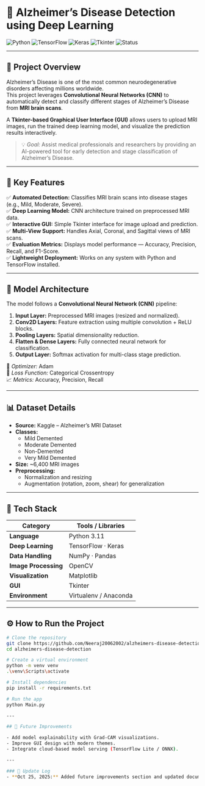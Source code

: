 # 🧠 Alzheimer’s Disease Detection using Deep Learning

![Python](https://img.shields.io/badge/Python-3.11-blue?logo=python)
![TensorFlow](https://img.shields.io/badge/TensorFlow-2.x-orange?logo=tensorflow)
![Keras](https://img.shields.io/badge/Keras-Deep%20Learning-red?logo=keras)
![Tkinter](https://img.shields.io/badge/GUI-Tkinter-green)
![Status](https://img.shields.io/badge/Project-Active-success)

---

## 🧩 Project Overview

Alzheimer’s Disease is one of the most common neurodegenerative disorders affecting millions worldwide.  
This project leverages **Convolutional Neural Networks (CNN)** to automatically detect and classify different stages of Alzheimer’s Disease from **MRI brain scans**.

A **Tkinter-based Graphical User Interface (GUI)** allows users to upload MRI images, run the trained deep learning model, and visualize the prediction results interactively.

> 💡 *Goal:* Assist medical professionals and researchers by providing an AI-powered tool for early detection and stage classification of Alzheimer’s Disease.

---

## 🚀 Key Features

✅ **Automated Detection:** Classifies MRI brain scans into disease stages (e.g., Mild, Moderate, Severe).  
✅ **Deep Learning Model:** CNN architecture trained on preprocessed MRI data.  
✅ **Interactive GUI:** Simple Tkinter interface for image upload and prediction.  
✅ **Multi-View Support:** Handles Axial, Coronal, and Sagittal views of MRI scans.  
✅ **Evaluation Metrics:** Displays model performance — Accuracy, Precision, Recall, and F1-Score.  
✅ **Lightweight Deployment:** Works on any system with Python and TensorFlow installed.

---

## 🧠 Model Architecture

The model follows a **Convolutional Neural Network (CNN)** pipeline:

1. **Input Layer:** Preprocessed MRI images (resized and normalized).  
2. **Conv2D Layers:** Feature extraction using multiple convolution + ReLU blocks.  
3. **Pooling Layers:** Spatial dimensionality reduction.  
4. **Flatten & Dense Layers:** Fully connected neural network for classification.  
5. **Output Layer:** Softmax activation for multi-class stage prediction.

🧪 *Optimizer:* Adam  
🎯 *Loss Function:* Categorical Crossentropy  
📈 *Metrics:* Accuracy, Precision, Recall  

---

## 📊 Dataset Details

- **Source:** Kaggle – Alzheimer’s MRI Dataset  
- **Classes:**  
  - Mild Demented  
  - Moderate Demented  
  - Non-Demented  
  - Very Mild Demented  
- **Size:** ~6,400 MRI images  
- **Preprocessing:**  
  - Normalization and resizing  
  - Augmentation (rotation, zoom, shear) for generalization

---

## 🧰 Tech Stack

| Category | Tools / Libraries |
|-----------|-------------------|
| **Language** | Python 3.11 |
| **Deep Learning** | TensorFlow · Keras |
| **Data Handling** | NumPy · Pandas |
| **Image Processing** | OpenCV |
| **Visualization** | Matplotlib |
| **GUI** | Tkinter |
| **Environment** | Virtualenv / Anaconda |

---

## ⚙️ How to Run the Project

```bash
# Clone the repository
git clone https://github.com/Neeraj20062002/alzheimers-disease-detection.git
cd alzheimers-disease-detection

# Create a virtual environment
python -m venv venv
.\venv\Scripts\activate

# Install dependencies
pip install -r requirements.txt

# Run the app
python Main.py

---

## 🔮 Future Improvements

- Add model explainability with Grad-CAM visualizations.
- Improve GUI design with modern themes.
- Integrate cloud-based model serving (TensorFlow Lite / ONNX).

---

### 📅 Update Log
- **Oct 25, 2025:** Added future improvements section and updated documentation.

